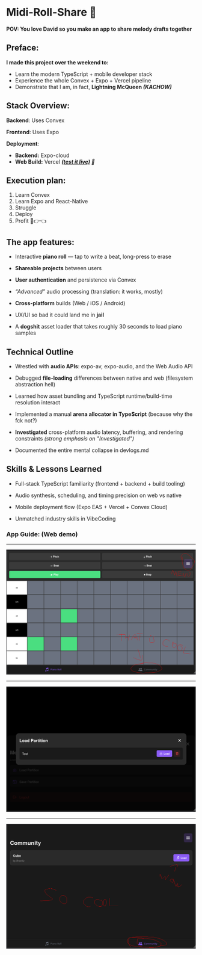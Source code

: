 # Midi-Roll-Share 🎹

**POV: You love David so you make an app to share melody drafts together**

## Preface:

**I made this project over the weekend to:**

- Learn the modern TypeScript + mobile developer stack
- Experience the whole Convex + Expo + Vercel pipeline
- Demonstrate that I am, in fact, **Lightning McQueen *(KACHOW)***

## Stack Overview:

**Backend**: Uses Convex

**Frontend**: Uses Expo

**Deployment**:
- **Backend:** Expo-cloud
- **Web Build:** Vercel ***[(test it live)](https://piano-roll-rust.vercel.app/) 📍***


## Execution plan:

1. Learn Convex
2. Learn Expo and React-Native
3. Struggle
4. Deploy
5. Profit 🥺👉👈

## The app features:

- Interactive **piano roll** — tap to write a beat, long-press to erase

- **Shareable projects** between users

- **User authentication** and persistence via Convex

- *“Advanced”* audio processing (translation: it works, mostly)

- **Cross-platform** builds (Web / iOS / Android)

- UX/UI so bad it could land me in **jail**

- A **dogshit** asset loader that takes roughly 30 seconds to load piano samples

## Technical Outline

- Wrestled with **audio APIs**: expo-av, expo-audio, and the Web Audio API

- Debugged **file-loading** differences between native and web (filesystem abstraction hell)

- Learned how asset bundling and TypeScript runtime/build-time resolution interact

- Implemented a manual **arena allocator in TypeScript** (because why the fck not?)

- **Investigated** cross-platform audio latency, buffering, and rendering constraints *(strong emphasis on "Investigated")*

- Documented the entire mental collapse in devlogs.md

## Skills & Lessons Learned

- Full-stack TypeScript familiarity (frontend + backend + build tooling)

- Audio synthesis, scheduling, and timing precision on web vs native

- Mobile deployment flow (Expo EAS + Vercel + Convex Cloud)

- Unmatched industry skills in VibeCoding


### App Guide: (Web demo)
___
![Guide-1](./images/main.png)
___
![Guide-2](./images/menu.png)
___
![Guide-3](./images/community.png)
